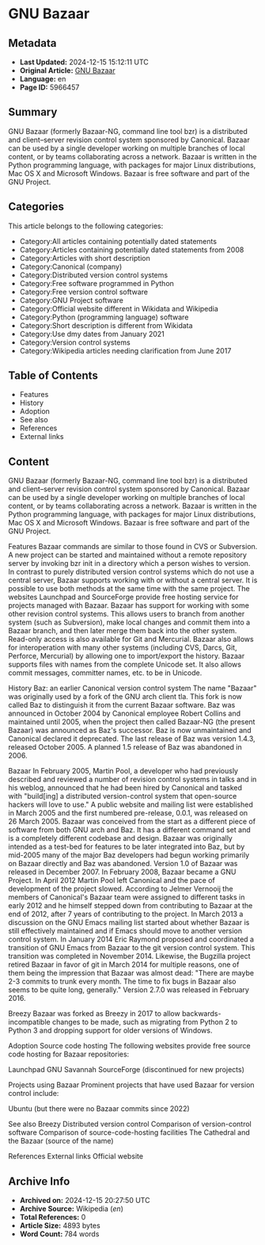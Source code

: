 # GNU Bazaar

## Metadata
- **Last Updated:** 2024-12-15 15:12:11 UTC
- **Original Article:** [GNU Bazaar](https://en.wikipedia.org/wiki/GNU_Bazaar)
- **Language:** en
- **Page ID:** 5966457

## Summary
GNU Bazaar (formerly Bazaar-NG, command line tool bzr) is a distributed and client–server revision control system sponsored by Canonical.
Bazaar can be used by a single developer working on multiple branches of local content, or by teams collaborating across a network.
Bazaar is written in the Python programming language, with packages for major Linux distributions, Mac OS X and Microsoft Windows. Bazaar is free software and part of the GNU Project.

## Categories
This article belongs to the following categories:

- Category:All articles containing potentially dated statements
- Category:Articles containing potentially dated statements from 2008
- Category:Articles with short description
- Category:Canonical (company)
- Category:Distributed version control systems
- Category:Free software programmed in Python
- Category:Free version control software
- Category:GNU Project software
- Category:Official website different in Wikidata and Wikipedia
- Category:Python (programming language) software
- Category:Short description is different from Wikidata
- Category:Use dmy dates from January 2021
- Category:Version control systems
- Category:Wikipedia articles needing clarification from June 2017

## Table of Contents

- Features
- History
- Adoption
- See also
- References
- External links

## Content

GNU Bazaar (formerly Bazaar-NG, command line tool bzr) is a distributed and client–server revision control system sponsored by Canonical.
Bazaar can be used by a single developer working on multiple branches of local content, or by teams collaborating across a network.
Bazaar is written in the Python programming language, with packages for major Linux distributions, Mac OS X and Microsoft Windows. Bazaar is free software and part of the GNU Project.

Features
Bazaar commands are similar to those found in CVS or Subversion.  A new project can be started and maintained without a remote repository server by invoking bzr init in a directory which a person wishes to version.
In contrast to purely distributed version control systems which do not use a central server, Bazaar supports working with or without a central server.  It is possible to use both methods at the same time with the same project.  The websites Launchpad and SourceForge provide free hosting service for projects managed with Bazaar.
Bazaar has support for working with some other revision control systems. This allows users to branch from another system (such as Subversion), make local changes and commit them into a Bazaar branch, and then later merge them back into the other system. Read-only access is also available for Git and Mercurial. Bazaar also allows for interoperation with many other systems (including CVS, Darcs, Git, Perforce, Mercurial) by allowing one to import/export the history.
Bazaar supports files with names from the complete Unicode set. It also allows commit messages, committer names, etc. to be in Unicode.

History
Baz: an earlier Canonical version control system
The name "Bazaar" was originally used by a fork of the GNU arch client tla. This fork is now called Baz to distinguish it from the current Bazaar software. Baz was announced in October 2004 by Canonical employee Robert Collins and maintained until 2005, when the project then called Bazaar-NG (the present Bazaar) was announced as Baz's successor. Baz is now unmaintained and Canonical declared it deprecated. The last release of Baz was version 1.4.3, released October 2005. A planned 1.5 release of Baz was abandoned in 2006.

Bazaar
In February 2005, Martin Pool, a developer who had previously described and reviewed a number of revision control systems in talks and in his weblog, announced that he had been hired by Canonical and tasked with "build[ing] a distributed version-control system that open-source hackers will love to use." A public website and mailing list were established in March 2005 and the first numbered pre-release, 0.0.1, was released on 26 March 2005.
Bazaar was conceived from the start as a different piece of software from both GNU arch and Baz. It has a different command set and is a completely different codebase and design. Bazaar was originally intended as a test-bed for features to be later integrated into Baz, but by mid-2005 many of the major Baz developers had begun working primarily on Bazaar directly and Baz was abandoned.
Version 1.0 of Bazaar was released in December 2007. In February 2008, Bazaar became a GNU Project. In April 2012 Martin Pool left Canonical and the pace of development of the project slowed. According to Jelmer Vernooij the members of Canonical's Bazaar team were assigned to different tasks in early 2012 and he himself stepped down from contributing to Bazaar at the end of 2012, after 7 years of contributing to the project. In March 2013 a discussion on the GNU Emacs mailing list started about whether Bazaar is still effectively maintained and if Emacs should move to another version control system. In January 2014 Eric Raymond proposed and coordinated a transition of GNU Emacs from Bazaar to the git version control system. This transition was completed in November 2014. Likewise, the Bugzilla project retired Bazaar in favor of git in March 2014 for multiple reasons, one of them being the impression that Bazaar was almost dead: "There are maybe 2-3 commits to trunk every month. The time to fix bugs in Bazaar also seems to be quite long, generally."
Version 2.7.0 was released in February 2016.

Breezy
Bazaar was forked as Breezy in 2017 to allow backwards-incompatible changes to be made, such as migrating from Python 2 to Python 3 and dropping support for older versions of Windows.

Adoption
Source code hosting
The following websites provide free source code hosting for Bazaar repositories:

Launchpad
GNU Savannah
SourceForge (discontinued for new projects)

Projects using Bazaar
Prominent projects that have used Bazaar for version control include:

Ubuntu (but there were no Bazaar commits since 2022)

See also
Breezy
Distributed version control
Comparison of version-control software
Comparison of source-code-hosting facilities
The Cathedral and the Bazaar (source of the name)

References
External links
Official website

## Archive Info
- **Archived on:** 2024-12-15 20:27:50 UTC
- **Archive Source:** Wikipedia (_en_)
- **Total References:** 0
- **Article Size:** 4893 bytes
- **Word Count:** 784 words
